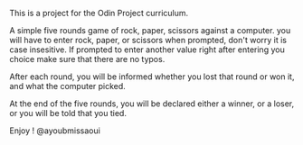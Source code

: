 This is a project for the Odin Project curriculum.

A simple five rounds game of rock, paper, scissors against a computer. you will have to enter rock, paper, or scissors when prompted, don't worry it is case insesitive. If prompted to enter another value right after entering you choice make sure that there are no typos.

After each round, you will be informed whether you lost that round or won it, and what the computer picked.

At the end of the five rounds, you will be declared either a winner, or a loser, or you will be told that you tied.

Enjoy !
@ayoubmissaoui